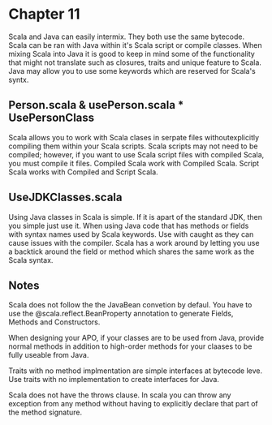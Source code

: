 # Chapter 11
Scala and Java can easily intermix. They both use the same bytecode. Scala can be ran with Java within it's Scala script or compile classes. When mixing Scala into Java it is good to keep in mind some of the functionality that might not translate such as closures, traits and unique feature to Scala. Java may allow you to use some keywords which are reserved for Scala's syntx.

## Person.scala & usePerson.scala * UsePersonClass
Scala allows you to work with Scala clases in serpate files withoutexplicitly compiling them within your Scala scripts. Scala scripts may not need to be compiled; however, if you want to use Scala script files with compiled Scala, you must compile it files. Compiled Scala work with Compiled Scala. Script Scala works with Compiled and Script Scala.

## UseJDKClasses.scala
Using Java classes in Scala is simple. If it is apart of the standard JDK, then you simple just use it. When using Java code that has methods or fields with syntax names used by Scala keywords. Use with caught as they can cause issues with the compiler. Scala has a work around by letting you use a backtick around the field or method which shares the same work as the Scala syntax.

## Notes
Scala does not follow the the JavaBean convetion by defaul. You have to use the @scala.reflect.BeanProperty annotation to generate Fields, Methods and Constructors.

When designing your APO, if your classes are to be used from Java, provide normal methods in addition to high-order methods for your claases to be fully useable from Java.

Traits with no method implmentation are simple interfaces at bytecode leve. Use traits with no implementation to create interfaces for Java.

Scala does not have the throws clause. In scala you can throw any exception from any method without having to explicitly declare that part of the method signature.




